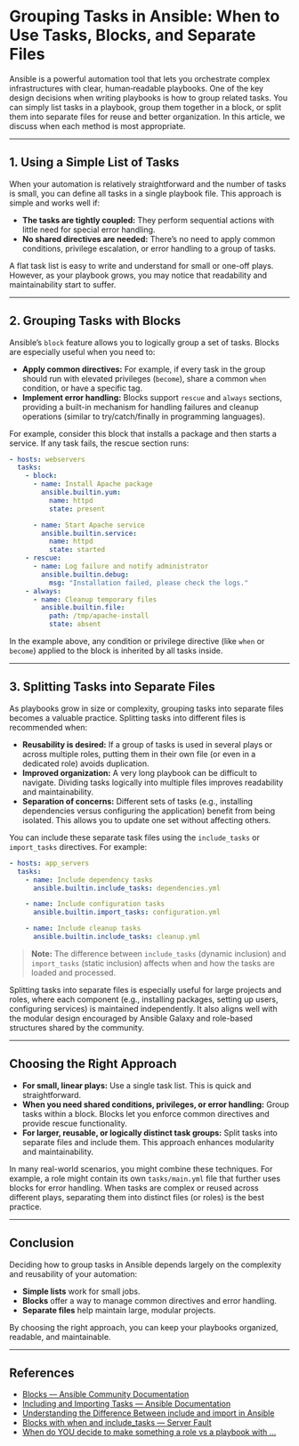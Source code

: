 # Grouping Tasks in Ansible: When to Use Tasks, Blocks, and Separate Files

Ansible is a powerful automation tool that lets you orchestrate complex infrastructures with clear, human‐readable playbooks. One of the key design decisions when writing playbooks is how to group related tasks. You can simply list tasks in a playbook, group them together in a block, or split them into separate files for reuse and better organization. In this article, we discuss when each method is most appropriate.

---

## 1. Using a Simple List of Tasks

When your automation is relatively straightforward and the number of tasks is small, you can define all tasks in a single playbook file. This approach is simple and works well if:

- **The tasks are tightly coupled:** They perform sequential actions with little need for special error handling.
- **No shared directives are needed:** There’s no need to apply common conditions, privilege escalation, or error handling to a group of tasks.

A flat task list is easy to write and understand for small or one-off plays. However, as your playbook grows, you may notice that readability and maintainability start to suffer.

---

## 2. Grouping Tasks with Blocks

Ansible’s `block` feature allows you to logically group a set of tasks. Blocks are especially useful when you need to:

- **Apply common directives:** For example, if every task in the group should run with elevated privileges (`become`), share a common `when` condition, or have a specific tag.
- **Implement error handling:** Blocks support `rescue` and `always` sections, providing a built-in mechanism for handling failures and cleanup operations (similar to try/catch/finally in programming languages).

For example, consider this block that installs a package and then starts a service. If any task fails, the rescue section runs:

```yaml
- hosts: webservers
  tasks:
    - block:
      - name: Install Apache package
        ansible.builtin.yum:
          name: httpd
          state: present

      - name: Start Apache service
        ansible.builtin.service:
          name: httpd
          state: started
    - rescue:
      - name: Log failure and notify administrator
        ansible.builtin.debug:
          msg: "Installation failed, please check the logs."
    - always:
      - name: Cleanup temporary files
        ansible.builtin.file:
          path: /tmp/apache-install
          state: absent
```

In the example above, any condition or privilege directive (like `when` or `become`) applied to the block is inherited by all tasks inside.

---

## 3. Splitting Tasks into Separate Files

As playbooks grow in size or complexity, grouping tasks into separate files becomes a valuable practice. Splitting tasks into different files is recommended when:

- **Reusability is desired:** If a group of tasks is used in several plays or across multiple roles, putting them in their own file (or even in a dedicated role) avoids duplication.
- **Improved organization:** A very long playbook can be difficult to navigate. Dividing tasks logically into multiple files improves readability and maintainability.
- **Separation of concerns:** Different sets of tasks (e.g., installing dependencies versus configuring the application) benefit from being isolated. This allows you to update one set without affecting others.

You can include these separate task files using the `include_tasks` or `import_tasks` directives. For example:

```yaml
- hosts: app_servers
  tasks:
    - name: Include dependency tasks
      ansible.builtin.include_tasks: dependencies.yml

    - name: Include configuration tasks
      ansible.builtin.import_tasks: configuration.yml

    - name: Include cleanup tasks
      ansible.builtin.include_tasks: cleanup.yml
```

> **Note:**
> The difference between `include_tasks` (dynamic inclusion) and `import_tasks` (static inclusion) affects when and how the tasks are loaded and processed.

Splitting tasks into separate files is especially useful for large projects and roles, where each component (e.g., installing packages, setting up users, configuring services) is maintained independently. It also aligns well with the modular design encouraged by Ansible Galaxy and role-based structures shared by the community.

---

## Choosing the Right Approach

- **For small, linear plays:** Use a single task list. This is quick and straightforward.
- **When you need shared conditions, privileges, or error handling:** Group tasks within a block. Blocks let you enforce common directives and provide rescue functionality.
- **For larger, reusable, or logically distinct task groups:** Split tasks into separate files and include them. This approach enhances modularity and maintainability.

In many real-world scenarios, you might combine these techniques. For example, a role might contain its own `tasks/main.yml` file that further uses blocks for error handling. When tasks are complex or reused across different plays, separating them into distinct files (or roles) is the best practice.

---

## Conclusion

Deciding how to group tasks in Ansible depends largely on the complexity and reusability of your automation:
- **Simple lists** work for small jobs.
- **Blocks** offer a way to manage common directives and error handling.
- **Separate files** help maintain large, modular projects.

By choosing the right approach, you can keep your playbooks organized, readable, and maintainable.

---

## References

- [Blocks — Ansible Community Documentation](https://docs.ansible.com/ansible/latest/playbook_guide/playbooks_blocks.html)
- [Including and Importing Tasks — Ansible Documentation](https://docs.ansible.com/ansible/latest/playbook_guide/playbooks_reuse_includes.html)
- [Understanding the Difference Between include and import in Ansible](https://medium.com/@kuldeepkumawat195/understanding-the-difference-between-include-and-import-in-ansible-d7bb0e74a8f3)
- [Blocks with when and include_tasks — Server Fault](https://serverfault.com/questions/1092362/blocks-with-when-and-include-tasks)
- [When do YOU decide to make something a role vs a playbook with ...](https://www.reddit.com/r/ansible/comments/fpemni/when_do_you_decide_to_make_something_a_role_vs_a/)